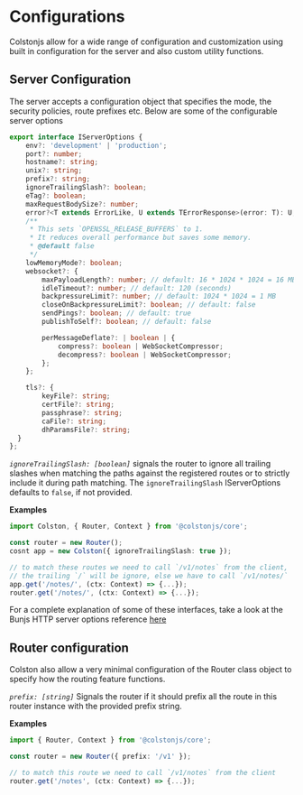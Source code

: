 # Configurations

Colstonjs allow for a wide range of configuration and customization using built in configuration for the server and also custom utility functions.

## Server Configuration
The server accepts a configuration object that specifies the mode, the security policies, route prefixes etc. Below are some of the configurable server options

```ts
export interface IServerOptions {
	env?: 'development' | 'production';
	port?: number;
	hostname?: string;
	unix?: string;
	prefix?: string;
	ignoreTrailingSlash?: boolean;
	eTag?: boolean;
	maxRequestBodySize?: number;
	error?<T extends ErrorLike, U extends TErrorResponse>(error: T): U;
	/**
	 * This sets `OPENSSL_RELEASE_BUFFERS` to 1.
	 * It reduces overall performance but saves some memory.
	 * @default false
	 */
	lowMemoryMode?: boolean;
	websocket?: {
		maxPayloadLength?: number; // default: 16 * 1024 * 1024 = 16 MB
		idleTimeout?: number; // default: 120 (seconds)
		backpressureLimit?: number; // default: 1024 * 1024 = 1 MB
		closeOnBackpressureLimit?: boolean; // default: false
		sendPings?: boolean; // default: true
		publishToSelf?: boolean; // default: false

		perMessageDeflate?: | boolean | {
			compress?: boolean | WebSocketCompressor;
			decompress?: boolean | WebSocketCompressor;
		};
	};

	tls?: {
		keyFile?: string;
		certFile?: string;
		passphrase?: string;
		caFile?: string;
		dhParamsFile?: string;
  }
};
```

*`ignoreTrailingSlash: [boolean]`* signals the router to ignore all trailing slashes when matching the paths against the registered routes or to strictly include it during path matching. The `ignoreTrailingSlash` IServerOptions defaults to `false`, if not provided.<br/>

**Examples**
```ts
import Colston, { Router, Context } from '@colstonjs/core';

const router = new Router();
cosnt app = new Colston({ ignoreTrailingSlash: true });

// to match these routes we need to call `/v1/notes` from the client,
// the trailing `/` will be ignore, else we have to call `/v1/notes/`
app.get('/notes/', (ctx: Context) => {...});
router.get('/notes/', (ctx: Context) => {...});
```

For a complete explanation of some of these interfaces, take a look at the Bunjs HTTP server options reference [here](//bun.sh/docs/api/http#bun-serve)

## Router configuration
Colston also allow a very minimal configuration of the Router class object to specify how the routing feature functions.

*`prefix: [string]`* Signals the router if it should prefix all the route in this router instance with the provided prefix string.

**Examples**
```ts
import { Router, Context } from '@colstonjs/core';

const router = new Router({ prefix: '/v1' });

// to match this route we need to call `/v1/notes` from the client
router.get('/notes', (ctx: Context) => {...});
```

